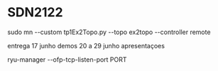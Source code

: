 # SDN2122
sudo mn --custom tp1Ex2Topo.py --topo ex2topo --controller remote


entrega 17 junho
demos 20 a 29 junho apresentaçoes

ryu-manager --ofp-tcp-listen-port PORT